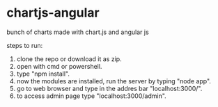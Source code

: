 # chartjs-angular
bunch of charts made with chart.js and angular js

steps to run:

1) clone the repo or download it as zip. 
2) open with cmd or powershell.
3) type "npm install".
4) now the modules are installed, run the server by typing "node app".
5) go to web browser and type in the addres bar "localhost:3000/".
6) to access admin page type "localhost:3000/admin".
